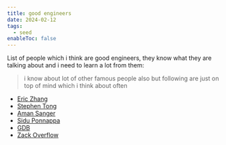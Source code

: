 ```yaml
---
title: good engineers
date: 2024-02-12
tags:
  - seed
enableToc: false
---
```

List of people which i think are good engineers, they know what they are talking about and i need to learn a lot from them:
> i know about lot of other famous people also but following are just on top of mind which i think about often
>
- [Eric Zhang](https://www.ekzhang.com/)
- [Stephen Tong](https://pwn.cat/)
- [Aman Sanger](https://amansanger.com/)
- [Sidu Ponnappa](https://sidu.in/)
- [GDB](https://gregbrockman.com/)
- [Zack Overflow](https://zackoverflow.dev/)
